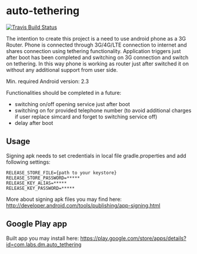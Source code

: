 # auto-tethering

[![Travis Build Status](https://travis-ci.org/danielmroczka/auto-tethering.png?branch=master)](https://travis-ci.org/danielmroczka/auto-tethering)

The intention to create this project is a need to use android phone as a 3G Router. 
Phone is connected through 3G/4G/LTE connection to internet and shares connection using tethering functionality. 
Application triggers just after boot has been completed and switching on 3G connection and switch on tethering.
In this way phone is working as router just after switched it on without any additional support from user side.

Min. required Android version: 2.3

Functionalities should be completed in a future:
- switching on/off opening service just after boot
- switching on for provided telephone number (to avoid additional charges if user replace simcard and forget to switching service off)
- delay after boot

## Usage
Signing apk needs to set credentials in local file gradle.properties and add following settings:
```
RELEASE_STORE_FILE={path to your keystore}
RELEASE_STORE_PASSWORD=*****
RELEASE_KEY_ALIAS=*****
RELEASE_KEY_PASSWORD=*****
```

More about signing apk files you may find here: http://developer.android.com/tools/publishing/app-signing.html

## Google Play app
Built app you may install here: https://play.google.com/store/apps/details?id=com.labs.dm.auto_tethering
